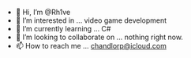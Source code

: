 - 👋 Hi, I’m @Rh1ve
- 👀 I’m interested in ... video game development
- 🌱 I’m currently learning ... C#
- 💞️ I’m looking to collaborate on ... nothing right now.
- 📫 How to reach me ... chandlorp@icloud.com

<!---
Rh1ve/Rh1ve is a ✨ special ✨ repository because its `README.md` (this file) appears on your GitHub profile.
You can click the Preview link to take a look at your changes.
--->

